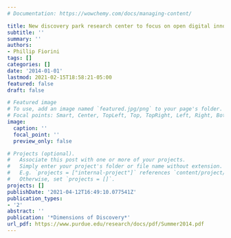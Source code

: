 ```yaml
---
# Documentation: https://wowchemy.com/docs/managing-content/

title: New discovery park research center to focus on open digital innovation efforts
subtitle: ''
summary: ''
authors:
- Phillip Fiorini
tags: []
categories: []
date: '2014-01-01'
lastmod: 2021-02-15T18:58:21-05:00
featured: false
draft: false

# Featured image
# To use, add an image named `featured.jpg/png` to your page's folder.
# Focal points: Smart, Center, TopLeft, Top, TopRight, Left, Right, BottomLeft, Bottom, BottomRight.
image:
  caption: ''
  focal_point: ''
  preview_only: false

# Projects (optional).
#   Associate this post with one or more of your projects.
#   Simply enter your project's folder or file name without extension.
#   E.g. `projects = ["internal-project"]` references `content/project/deep-learning/index.md`.
#   Otherwise, set `projects = []`.
projects: []
publishDate: '2021-04-12T16:49:10.077541Z'
publication_types:
- '2'
abstract: ''
publication: '*Dimensions of Discovery*'
url_pdf: https://www.purdue.edu/research/docs/pdf/Summer2014.pdf
---
```

